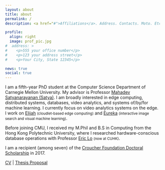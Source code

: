 ```yaml
---
layout: about
title: about
permalink: /
description: <a href="#">Affiliations</a>. Address. Contacts. Moto. Etc.

profile:
  align: right
  image: prof_pic.jpg
#  address: >
#    <p>555 your office number</p>
#    <p>123 your address street</p>
#    <p>Your City, State 12345</p>

news: true
social: true
---
```


I am a fifth-year PhD student at the Computer Science Department of Carnegie Mellon University. My advisor is Professor [Mahadev Satyanarayanan (Satya)](https://www.cs.cmu.edu/~satya/).
I am broadly interested in edge computing, distributed systems, databases, video analytics, and systems of/by/for machine learning. I currently focus on video analytics systems on the edge. I work on [Elijah](http://elijah.cs.cmu.edu/) <small>(cloudlet-based edge computing)</small> and [Eureka](https://github.com/fzqneo/eureka-yfcc100m) <small>(interactive image search and visual machine learning)</small>.

Before joining CMU, I received my M.Phil and B.S in Computing from the Hong Kong Polytechnic University, where I researched hardware-conscious database operations with Professor [Eric Lo](https://www.cse.cuhk.edu.hk/~ericlo) <small>(now at CUHK)</small>.

I am a recipient (among seven) of the [Croucher Foundation Doctoral Scholarship](https://croucher.org.hk/funding/study_awards/scholarships) in 2017.

[CV](http://www.cs.cmu.edu/~ziqiangf/CV.pdf) \| [Thesis Proposal](http://www.cs.cmu.edu/~ziqiangf/proposal.pdf)
